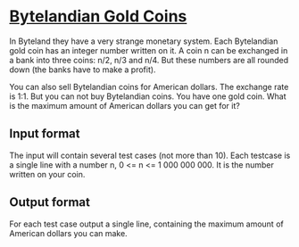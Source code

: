 # [Bytelandian Gold Coins][link]

In Byteland they have a very strange monetary system. Each Bytelandian gold coin has an integer number written on it. A coin n can be exchanged in a bank into three coins: n/2, n/3 and n/4. But these numbers are all rounded down (the banks have to make a profit).

You can also sell Bytelandian coins for American dollars. The exchange rate is 1:1. But you can not buy Bytelandian coins. You have one gold coin. What is the maximum amount of American dollars you can get for it?

## Input format

The input will contain several test cases (not more than 10). Each testcase is a single line with a number n, 0 <= n <= 1 000 000 000. It is the number written on your coin.

## Output format

For each test case output a single line, containing the maximum amount of American dollars you can make.

[link]: https://www.hackerearth.com/practice/algorithms/dynamic-programming/state-space-reduction/practice-problems/algorithm/bytelandian-gold-coins/
